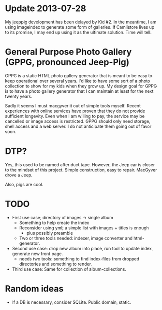 Update 2013-07-28
=================

My jeeppig development has been delayed by Kid #2.
In the meantime, I am using imageindex to generate some form of galleries.
If Camlistore lives up to its promise, I may end up using it as the ultimate solution.
Time will tell.

General Purpose Photo Gallery (GPPG, pronounced Jeep-Pig)
=========================================================

GPPG is a static HTML photo gallery generator that is meant to be easy to keep operational over several years.
I'd like to have some sort of a photo collection to show for my kids when they grow up.
My design goal for GPPG is to have a photo gallery generator that I can maintain at least for the next twenty years.

Sadly it seems I must macgyver it out of simple tools myself.
Recent experiences with online services have proven that they do not provide sufficient longevity.
Even when I am willing to pay, the service may be cancelled or image access is restricted.
GPPG should only need storage, shell access and a web server.
I do not anticipate them going out of favor soon.

DTP?
====

Yes, this used to be named after duct tape.
However, the Jeep car is closer to the mindset of this project.
Simple construction, easy to repair.
MacGyver drove a Jeep.

Also, pigs are cool.

TODO
====

- First use case; directory of images -> single album
  - Something to help create the index
  - Reconsider using yml; a simple list with images + titles is enough
    - plus possibly preamble
  - Two or three tools needed: indexer, image converter and html-generator.
- Second use case: drop new album into place, run tool to update index, generate new front page.
  - needs two tools: something to find index-files from dropped directories and something to render.
- Third use case: Same for collection of album-collections.

Random ideas
============

- If a DB is necessary, consider SQLite. Public domain, static.
